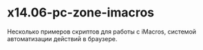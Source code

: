 x14.06-pc-zone-imacros
======================

Несколько примеров скриптов для работы с iMacros, системой автоматизации действий в браузере. 
